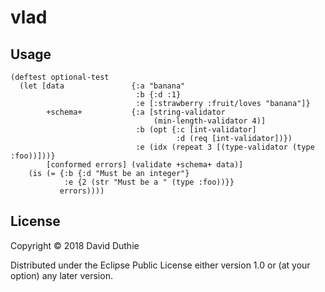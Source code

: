 # vlad

## Usage

```
(deftest optional-test
  (let [data               {:a "banana"
                            :b {:d :1}
                            :e [:strawberry :fruit/loves "banana"]}
        +schema+           {:a [string-validator
                                (min-length-validator 4)]
                            :b (opt {:c [int-validator]
                                     :d (req [int-validator])})
                            :e (idx (repeat 3 [(type-validator (type :foo))]))}
        [conformed errors] (validate +schema+ data)]
    (is (= {:b {:d "Must be an integer"}
            :e {2 (str "Must be a " (type :foo))}}
           errors))))
```

## License

Copyright © 2018 David Duthie

Distributed under the Eclipse Public License either version 1.0 or (at
your option) any later version.
